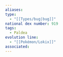 ```yaml
---
aliases: 
type:
  - "[[Types/bug|bug]]"
national dex number: 919
tags:
  - Paldea
evolution line:
  - "[[Pokémon/Lokix]]"
associated: 
---
```

